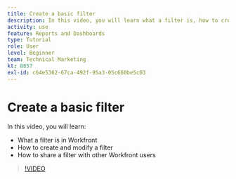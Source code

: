 ```yaml
---
title: Create a basic filter
description: In this video, you will learn what a filter is, how to create a filter, and how to share a filter with other users in [!DNL  ].
activity: use
feature: Reports and Dashboards
type: Tutorial
role: User
level: Beginner
team: Technical Marketing
kt: 8857
exl-id: c64e5362-67ca-492f-95a3-05c660be5c03
---
```

# Create a basic filter

In this video, you will learn:

* What a filter is in Workfront
* How to create and modify a filter
* How to share a filter with other Workfront users

>[!VIDEO](https://video.tv.adobe.com/v/335151/?quality=12)
